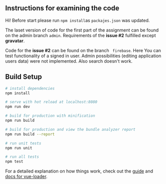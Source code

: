 ## Instructions for examining the code

Hi!
Before start please run ``` npm install ```as ```packajes.json``` was updated.

The laset version of code for the first part of the assignment can be found on the admin branch ``` admin ```. Requirements of the **issue #2** fulfilled except **gravatar**.

Code for the **issue #2** can be found on the branch ``` firebase```. Here You can test functionality of a signed in user. Admin possibilities (editing application users data) were not implemented. Also search doesn't work.


## Build Setup

``` bash
# install dependencies
npm install

# serve with hot reload at localhost:8080
npm run dev

# build for production with minification
npm run build

# build for production and view the bundle analyzer report
npm run build --report

# run unit tests
npm run unit

# run all tests
npm test
```

For a detailed explanation on how things work, check out the [guide](http://vuejs-templates.github.io/webpack/) and [docs for vue-loader](http://vuejs.github.io/vue-loader).
